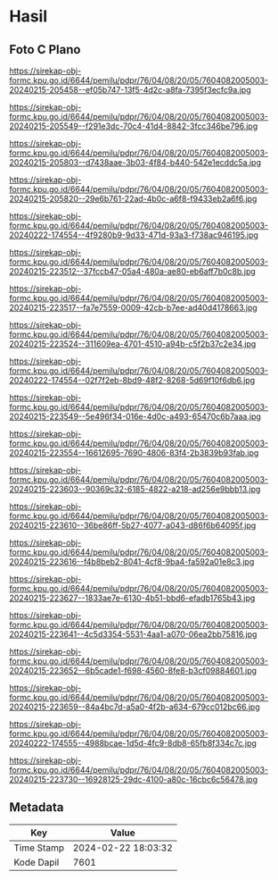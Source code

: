 # Hasil

## Foto C Plano

https://sirekap-obj-formc.kpu.go.id/6644/pemilu/pdpr/76/04/08/20/05/7604082005003-20240215-205458--ef05b747-13f5-4d2c-a8fa-7395f3ecfc9a.jpg

https://sirekap-obj-formc.kpu.go.id/6644/pemilu/pdpr/76/04/08/20/05/7604082005003-20240215-205549--f291e3dc-70c4-41d4-8842-3fcc346be796.jpg

https://sirekap-obj-formc.kpu.go.id/6644/pemilu/pdpr/76/04/08/20/05/7604082005003-20240215-205803--d7438aae-3b03-4f84-b440-542e1ecddc5a.jpg

https://sirekap-obj-formc.kpu.go.id/6644/pemilu/pdpr/76/04/08/20/05/7604082005003-20240215-205820--29e6b761-22ad-4b0c-a6f8-f9433eb2a6f6.jpg

https://sirekap-obj-formc.kpu.go.id/6644/pemilu/pdpr/76/04/08/20/05/7604082005003-20240222-174554--4f9280b9-9d33-471d-93a3-f738ac946195.jpg

https://sirekap-obj-formc.kpu.go.id/6644/pemilu/pdpr/76/04/08/20/05/7604082005003-20240215-223512--37fccb47-05a4-480a-ae80-eb6aff7b0c8b.jpg

https://sirekap-obj-formc.kpu.go.id/6644/pemilu/pdpr/76/04/08/20/05/7604082005003-20240215-223517--fa7e7559-0009-42cb-b7ee-ad40d4178663.jpg

https://sirekap-obj-formc.kpu.go.id/6644/pemilu/pdpr/76/04/08/20/05/7604082005003-20240215-223524--311609ea-4701-4510-a94b-c5f2b37c2e34.jpg

https://sirekap-obj-formc.kpu.go.id/6644/pemilu/pdpr/76/04/08/20/05/7604082005003-20240222-174554--02f7f2eb-8bd9-48f2-8268-5d69f10f6db6.jpg

https://sirekap-obj-formc.kpu.go.id/6644/pemilu/pdpr/76/04/08/20/05/7604082005003-20240215-223549--5e496f34-016e-4d0c-a493-65470c6b7aaa.jpg

https://sirekap-obj-formc.kpu.go.id/6644/pemilu/pdpr/76/04/08/20/05/7604082005003-20240215-223554--16612695-7690-4806-83f4-2b3839b93fab.jpg

https://sirekap-obj-formc.kpu.go.id/6644/pemilu/pdpr/76/04/08/20/05/7604082005003-20240215-223603--90369c32-6185-4822-a218-ad256e9bbb13.jpg

https://sirekap-obj-formc.kpu.go.id/6644/pemilu/pdpr/76/04/08/20/05/7604082005003-20240215-223610--36be86ff-5b27-4077-a043-d86f6b64095f.jpg

https://sirekap-obj-formc.kpu.go.id/6644/pemilu/pdpr/76/04/08/20/05/7604082005003-20240215-223616--f4b8beb2-8041-4cf8-9ba4-fa592a01e8c3.jpg

https://sirekap-obj-formc.kpu.go.id/6644/pemilu/pdpr/76/04/08/20/05/7604082005003-20240215-223627--1833ae7e-6130-4b51-bbd6-efadb1765b43.jpg

https://sirekap-obj-formc.kpu.go.id/6644/pemilu/pdpr/76/04/08/20/05/7604082005003-20240215-223641--4c5d3354-5531-4aa1-a070-06ea2bb75816.jpg

https://sirekap-obj-formc.kpu.go.id/6644/pemilu/pdpr/76/04/08/20/05/7604082005003-20240215-223652--6b5cade1-f698-4560-8fe8-b3cf09884601.jpg

https://sirekap-obj-formc.kpu.go.id/6644/pemilu/pdpr/76/04/08/20/05/7604082005003-20240215-223659--84a4bc7d-a5a0-4f2b-a634-679cc012bc66.jpg

https://sirekap-obj-formc.kpu.go.id/6644/pemilu/pdpr/76/04/08/20/05/7604082005003-20240222-174555--4988bcae-1d5d-4fc9-8db8-65fb8f334c7c.jpg

https://sirekap-obj-formc.kpu.go.id/6644/pemilu/pdpr/76/04/08/20/05/7604082005003-20240215-223730--16928125-29dc-4100-a80c-16cbc6c56478.jpg


## Metadata

| Key        | Value               |
| ---------- | ------------------- |
| Time Stamp | 2024-02-22 18:03:32 |
| Kode Dapil | 7601                |



